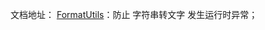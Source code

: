 文档地址：
[FormatUtils](https://github.com/cocpublic/myandroid/blob/master/utils/FormatUtils.java)：防止 字符串转文字 发生运行时异常；